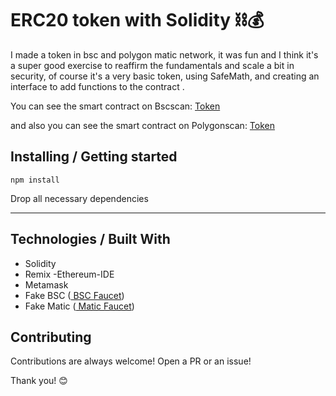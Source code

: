 <h1>ERC20 token with Solidity ⛓💰</h1>

<p>I made a token in bsc and polygon matic network, it was fun and I think it's a super good exercise to reaffirm the fundamentals and scale a bit in security, of course it's a very basic token, using SafeMath, and creating an interface to add functions to the contract .</p>


<p>You can see the smart contract on Bscscan: <a href="https://testnet.bscscan.com/address/0x943c9db7618bebcb1c4fa4ceca0afa48b1c718da#code"> Token </a></p>

<p>and also you can see the smart contract on Polygonscan: <a href="https://mumbai.polygonscan.com/address/0x7386BaF3c1e841552aFcB82F73903F62eB60EfE6"> Token </a>
</p>

<h2> Installing / Getting started </h2>

```
npm install
```  
<p>Drop all necessary dependencies</p>
<hr>

<h2> Technologies / Built With </h2>

- Solidity
- Remix -Ethereum-IDE
- Metamask
- Fake BSC (<a href="https://testnet.binance.org/faucet-smart"> BSC Faucet</a>)
- Fake Matic (<a href="https://faucet.polygon.technology/"> Matic Faucet</a>)


<h2>Contributing</h2>

<p> Contributions are always welcome! Open a PR or an issue!</p>

<p> Thank you! 😊 </p>

